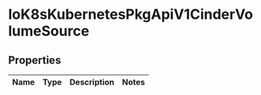
# IoK8sKubernetesPkgApiV1CinderVolumeSource

## Properties
Name | Type | Description | Notes
------------ | ------------- | ------------- | -------------



